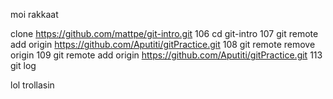 moi rakkaat

 clone https://github.com/mattpe/git-intro.git
106 cd git-intro
107 git remote add origin https://github.com/Aputiti/gitPractice.git
108 git remote remove origin
109 git remote add origin https://github.com/Aputiti/gitPractice.git
113 git log


lol trollasin
